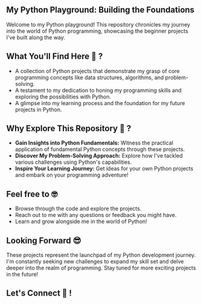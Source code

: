 ## My Python Playground: Building the Foundations
Welcome to my Python playground!  This repository chronicles my journey into the world of Python programming, showcasing the beginner projects I've built along the way.

## What You'll Find Here 🤔 ?
- A collection of Python projects that demonstrate my grasp of core programming concepts like data structures, algorithms, and problem-solving.
- A testament to my dedication to honing my programming skills and exploring the possibilities with Python.
- A glimpse into my learning process and the foundation for my future projects in Python.

## Why Explore This Repository 🧐 ?
- **Gain Insights into Python Fundamentals:** Witness the practical application of fundamental Python concepts through these projects.
- **Discover My Problem-Solving Approach:** Explore how I've tackled various challenges using Python's capabilities.
- **Inspire Your Learning Journey:** Get ideas for your own Python projects and embark on your programming adventure!

## Feel free to 🤓
- Browse through the code and explore the projects.
- Reach out to me with any questions or feedback you might have.
- Learn and grow alongside me in the world of Python!

## Looking Forward 😎
These projects represent the launchpad of my Python development journey. I'm constantly seeking new challenges to expand my skill set and delve deeper into the realm of programming. Stay tuned for more exciting projects in the future!

## Let's Connect  🤗 !
